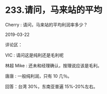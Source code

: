 # 233.请问，马来站的平均

Cherry : 请问，马来站的平均利润率多少？

2019-03-22

评论区：

VIC : 请问这是纯利还是毛利呢

林超 Mike : 还未和经理确认，按理说应该是毛利。

唐唐 : 一般纯利润，只有 10 几％。

回答：台湾 30%，东南亚普遍 15%-20%左右。